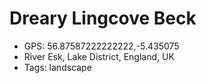 # Dreary Lingcove Beck

- GPS: 56.87587222222222,-5.435075
- River Esk, Lake District, England, UK
- Tags: landscape
